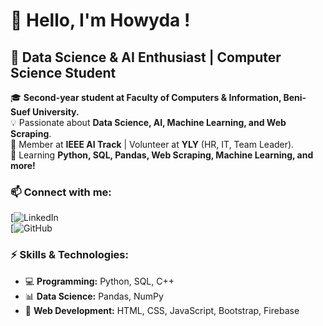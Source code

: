 # 👋 Hello, I'm Howyda ! 
## 🚀 Data Science & AI Enthusiast | Computer Science Student
🎓 **Second-year student at Faculty of Computers & Information, Beni-Suef University.**  
💡 Passionate about **Data Science, AI, Machine Learning, and Web Scraping**.  
🔬 Member at **IEEE AI Track** | Volunteer at **YLY** (HR, IT, Team Leader).  
📌 Learning **Python, SQL, Pandas, Web Scraping, Machine Learning, and more!**  

### 📫 Connect with me:  
[![LinkedIn](https://www.linkedin.com/in/howyda-mouwad-03a46b213?utm_source=share&utm_campaign=share_via&utm_content=profile&utm_medium=android_app)  
[![GitHub](https://github.com/HowydaMouwad/HowydaMouwad/tree/main)  

### ⚡ Skills & Technologies:  
- 💻 **Programming:** Python, SQL, C++  
- 📊 **Data Science:** Pandas, NumPy 
- 🔗 **Web Development:** HTML, CSS, JavaScript, Bootstrap, Firebase  
  

